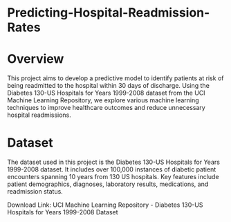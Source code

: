 # Predicting-Hospital-Readmission-Rates

# Overview
This project aims to develop a predictive model to identify patients at risk of being readmitted to the hospital within 30 days of discharge. Using the Diabetes 130-US Hospitals for Years 1999-2008 dataset from the UCI Machine Learning Repository, we explore various machine learning techniques to improve healthcare outcomes and reduce unnecessary hospital readmissions.

# Dataset
The dataset used in this project is the Diabetes 130-US Hospitals for Years 1999-2008 dataset. It includes over 100,000 instances of diabetic patient encounters spanning 10 years from 130 US hospitals. Key features include patient demographics, diagnoses, laboratory results, medications, and readmission status.

Download Link: UCI Machine Learning Repository - Diabetes 130-US Hospitals for Years 1999-2008 Dataset
